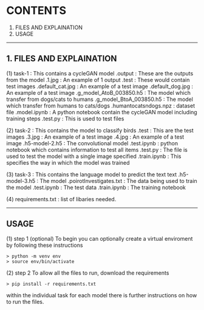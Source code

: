 # CONTENTS
1. FILES AND EXPLAINATION
2. USAGE 

---------------------------------------------------------------------------------------------

## 1. FILES AND EXPLAINATION
(1) task-1                      : This contains a cycleGAN model
    .output                     : These are the outputs from the model
        .1.jpg                  : An example of 1 output
    .test                       : These would contain test images
        .default_cat.jpg        : An example of a test image
        .default_dog.jpg        : An example of a test image
    .g_model_AtoB_003850.h5     : The model which transfer from dogs/cats to humans
    .g_model_BtoA_003850.h5     : The model which transfer from humans to cats/dogs
    .humantocatsndogs.npz       : dataset file
    .model.ipynb                : A python notebook contain the cycleGAN model including training steps
    .test.py                    : This is used to test files

(2) task-2                      : This contains the model to classify birds
    .test                       : This are the test images
        .3.jpg                  : An example of a test image
        .4.jpg                  : An example of a test image
    .h5-model-2.h5              : The convolutional model
    .test.ipynb                 : python notebook which contains information to test all items
    .test.py                    : The file is used to test the model with a single image specified
    .train.ipynb                : This specifies the way in which the model was trained

(3) task-3                      : This contains the language model to predict the text text
    .h5-model-3.h5              : The model
    .poirotInvestigates.txt     : The data being used to train the model
    .test.ipynb                 : The test data 
    .train.ipynb                : The training notebook

(4) requirements.txt            : list of libaries needed.

---------------------------------------------------------------------------------------------

## USAGE

(1) step 1 (optional)
    To begin you can optionally create a virtual enviroment by following these instructions

    > python -m venv env
    > source env/bin/activate

(2) step 2 
    To allow all the files to run, download the requirements
    
    > pip install -r requirements.txt

within the individual task for each model there is further instructions on how to run the files.



